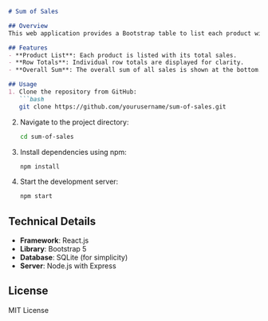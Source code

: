 ```markdown
# Sum of Sales

## Overview
This web application provides a Bootstrap table to list each product with its total sales per product. It also displays individual row totals and keeps the overall sum (944.98) visible.

## Features
- **Product List**: Each product is listed with its total sales.
- **Row Totals**: Individual row totals are displayed for clarity.
- **Overall Sum**: The overall sum of all sales is shown at the bottom.

## Usage
1. Clone the repository from GitHub:
   ```bash
   git clone https://github.com/yourusername/sum-of-sales.git
   ```
2. Navigate to the project directory:
   ```bash
   cd sum-of-sales
   ```
3. Install dependencies using npm:
   ```bash
   npm install
   ```
4. Start the development server:
   ```bash
   npm start
   ```

## Technical Details
- **Framework**: React.js
- **Library**: Bootstrap 5
- **Database**: SQLite (for simplicity)
- **Server**: Node.js with Express

## License
MIT License
```